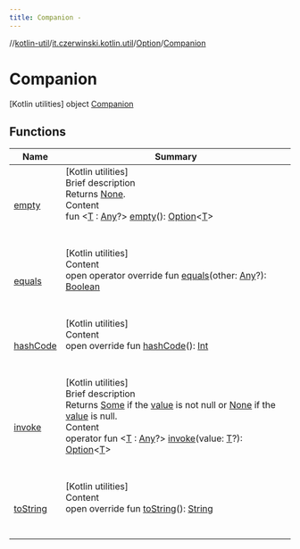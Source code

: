 ```yaml
---
title: Companion -
---
```

//[kotlin-util](../../../index.md)/[it.czerwinski.kotlin.util](../../index.md)/[Option](../index.md)/[Companion](index.md)



# Companion  
 [Kotlin utilities] object [Companion](index.md)   


## Functions  
  
|  Name|  Summary| 
|---|---|
| [empty](empty.md)| [Kotlin utilities]  <br>Brief description  <br>Returns [None](../../-none/index.md).  <br>Content  <br>fun <[T](empty.md) : [Any](https://kotlinlang.org/api/latest/jvm/stdlib/kotlin/-any/index.html)?> [empty](empty.md)(): [Option](../index.md)<[T](empty.md)>  <br><br><br>
| [equals](https://kotlinlang.org/api/latest/jvm/stdlib/kotlin/-any/equals.html)| [Kotlin utilities]  <br>Content  <br>open operator override fun [equals](https://kotlinlang.org/api/latest/jvm/stdlib/kotlin/-any/equals.html)(other: [Any](https://kotlinlang.org/api/latest/jvm/stdlib/kotlin/-any/index.html)?): [Boolean](https://kotlinlang.org/api/latest/jvm/stdlib/kotlin/-boolean/index.html)  <br><br><br>
| [hashCode](https://kotlinlang.org/api/latest/jvm/stdlib/kotlin/-any/hash-code.html)| [Kotlin utilities]  <br>Content  <br>open override fun [hashCode](https://kotlinlang.org/api/latest/jvm/stdlib/kotlin/-any/hash-code.html)(): [Int](https://kotlinlang.org/api/latest/jvm/stdlib/kotlin/-int/index.html)  <br><br><br>
| [invoke](invoke.md)| [Kotlin utilities]  <br>Brief description  <br>Returns [Some](../../-some/index.md) if the [value]() is not null or [None](../../-none/index.md) if the [value]() is null.  <br>Content  <br>operator fun <[T](invoke.md) : [Any](https://kotlinlang.org/api/latest/jvm/stdlib/kotlin/-any/index.html)?> [invoke](invoke.md)(value: [T](invoke.md)?): [Option](../index.md)<[T](invoke.md)>  <br><br><br>
| [toString](https://kotlinlang.org/api/latest/jvm/stdlib/kotlin/-any/to-string.html)| [Kotlin utilities]  <br>Content  <br>open override fun [toString](https://kotlinlang.org/api/latest/jvm/stdlib/kotlin/-any/to-string.html)(): [String](https://kotlinlang.org/api/latest/jvm/stdlib/kotlin/-string/index.html)  <br><br><br>


